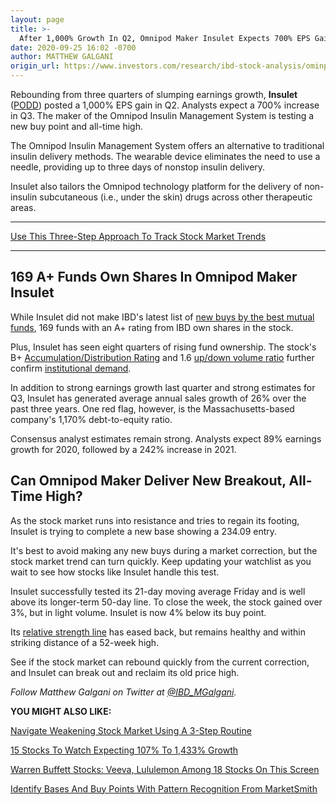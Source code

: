 ```yaml
---
layout: page
title: >-
  After 1,000% Growth In Q2, Omnipod Maker Insulet Expects 700% EPS Gain In Q3
date: 2020-09-25 16:02 -0700
author: MATTHEW GALGANI
origin_url: https://www.investors.com/research/ibd-stock-analysis/ominpod-maker-insulet-new-all-time-high-on-q2-earnings-q3-estimates/
---
```





Rebounding from three quarters of slumping earnings growth, **Insulet** ([PODD](https://research.investors.com/quote.aspx?symbol=PODD)) posted a 1,000% EPS gain in Q2. Analysts expect a 700% increase in Q3. The maker of the Omnipod Insulin Management System is testing a new buy point and all-time high.




The Omnipod Insulin Management System offers an alternative to traditional insulin delivery methods. The wearable device eliminates the need to use a needle, providing up to three days of nonstop insulin delivery.


Insulet also tailors the Omnipod technology platform for the delivery of non-insulin subcutaneous (i.e., under the skin) drugs across other therapeutic areas.




---


[Use This Three-Step Approach To Track Stock Market Trends](https://www.investors.com/how-to-invest/investors-corner/investing-in-stocks-start-with-stock-market-investing-routine-routine/?)




---


169 A+ Funds Own Shares In Omnipod Maker Insulet
------------------------------------------------


While Insulet did not make IBD's latest list of [new buys by the best mutual funds](https://www.investors.com/etfs-and-funds/mutual-funds/best-mutual-funds-buying-tech-stocks-including-amazon-zoom-nvidia-microsoft-alibaba-facebook/), 169 funds with an A+ rating from IBD own shares in the stock.


Plus, Insulet has seen eight quarters of rising fund ownership. The stock's B+ [Accumulation/Distribution Rating](https://www.investors.com/how-to-invest/investors-corner/why-the-accumulationdistribution-rating-is-one-key-to-finding-great-stocks/) and 1.6 [up/down volume ratio](https://www.investors.com/how-to-invest/investors-corner/up-down-volume-ratio-gauges-demand/) further confirm [institutional demand](https://www.investors.com/ibd-university/can-slim/institutional-sponsorship/).


In addition to strong earnings growth last quarter and strong estimates for Q3, Insulet has generated average annual sales growth of 26% over the past three years. One red flag, however, is the Massachusetts-based company's 1,170% debt-to-equity ratio.


Consensus analyst estimates remain strong. Analysts expect 89% earnings growth for 2020, followed by a 242% increase in 2021.


Can Omnipod Maker Deliver New Breakout, All-Time High?
------------------------------------------------------


As the stock market runs into resistance and tries to regain its footing, Insulet is trying to complete a new base showing a 234.09 entry.


It's best to avoid making any new buys during a market correction, but the stock market trend can turn quickly. Keep updating your watchlist as you wait to see how stocks like Insulet handle this test.


Insulet successfully tested its 21-day moving average Friday and is well above its longer-term 50-day line. To close the week, the stock gained over 3%, but in light volume. Insulet is now 4% below its buy point.


Its [relative strength line](https://www.investors.com/how-to-invest/investors-corner/a-stock-breakout-specialty-tool-the-relative-strength-line/) has eased back, but remains healthy and within striking distance of a 52-week high.


See if the stock market can rebound quickly from the current correction, and Insulet can break out and reclaim its old price high.



*Follow Matthew Galgani on Twitter at [@IBD\_MGalgani](https://twitter.com/ibd_mgalgani).*


**YOU MIGHT ALSO LIKE:**


[Navigate Weakening Stock Market Using A 3-Step Routine](https://www.investors.com/how-to-invest/investors-corner/investing-in-stocks-start-with-stock-market-investing-routine-routine/?)


[15 Stocks To Watch Expecting 107% To 1,433% Growth](https://www.investors.com/research/best-stocks-to-buy-and-watch-15-stocks-to-watch-expecting-big-q3-earnings/)


[Warren Buffett Stocks: Veeva, Lululemon Among 18 Stocks On This Screen](https://www.investors.com/research/warren-buffett-stocks-investing-strategy/)


[Identify Bases And Buy Points With Pattern Recognition From MarketSmith](https://www.investors.com/product/marketsmith/?artProdLink=MarketSmith)




